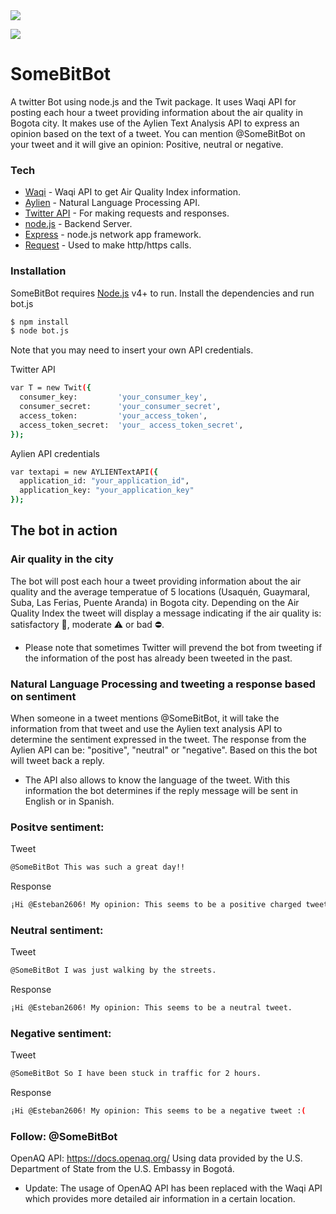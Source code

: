 <img src="https://img.shields.io/badge/created-October%202017-80aaff.svg">

[![](https://img.shields.io/badge/Bot%20Status-online-brightgreen.svg)](https://twitter.com/SomeBitBot)

# SomeBitBot
A twitter Bot using node.js and the Twit package.
It uses Waqi API for posting each hour a tweet providing information about the air quality in Bogota city. 
It makes use of the Aylien Text Analysis API to express an opinion based on the text of a tweet.
You can mention @SomeBitBot on your tweet and it will give an opinion: Positive, neutral or negative.

 
### Tech
* [Waqi] - Waqi API to get Air Quality Index information.
* [Aylien] - Natural Language Processing API.
* [Twitter API] - For making requests and responses. 
* [node.js] - Backend Server.
* [Express] - node.js network app framework.
* [Request] - Used to make http/https calls.

 
### Installation

SomeBitBot requires [Node.js](https://nodejs.org/) v4+ to run.
Install the dependencies and run bot.js

```sh
$ npm install 
$ node bot.js
``` 
Note that you may need to insert your own API credentials.

Twitter API
```sh
var T = new Twit({
  consumer_key:         'your_consumer_key',
  consumer_secret:      'your_consumer_secret',
  access_token:         'your_access_token',
  access_token_secret:  'your_ access_token_secret',
});
``` 
Aylien API credentials
```sh
var textapi = new AYLIENTextAPI({
  application_id: "your_application_id",
  application_key: "your_application_key"
});
``` 


## The bot in action
### Air quality in the city
The bot will post each hour a tweet providing information about the air quality and the average temperatue of 5 locations (Usaquén, Guaymaral, Suba, Las Ferias, Puente Aranda) in Bogota city. Depending on the Air Quality Index the tweet will display a message indicating if the air quality is: satisfactory 🍃, moderate ⚠️ or bad ⛔️. 
* Please note that sometimes Twitter will prevend the bot from tweeting if the information of the post has already been tweeted in the past. 

### Natural Language Processing and tweeting a response based on sentiment
When someone in a tweet mentions @SomeBitBot, it will take the information from that tweet and use the Aylien text analysis API to determine the sentiment expressed in the tweet. The response from the Aylien API can be: "positive", "neutral" or "negative". Based on this the bot will tweet back a reply.
* The API also allows to know the language of the tweet. With this information the bot determines if the reply message will be sent in English or in Spanish.

### Positve sentiment:
Tweet
```sh
@SomeBitBot This was such a great day!!
``` 
Response
```sh
¡Hi @Esteban2606! My opinion: This seems to be a positive charged tweet :)
``` 
### Neutral sentiment:
Tweet
```sh
@SomeBitBot I was just walking by the streets.
``` 
Response
```sh
¡Hi @Esteban2606! My opinion: This seems to be a neutral tweet.
``` 
### Negative sentiment:
Tweet
```sh
@SomeBitBot So I have been stuck in traffic for 2 hours.
``` 
Response
```sh
¡Hi @Esteban2606! My opinion: This seems to be a negative tweet :(
``` 
 
### Follow: @SomeBitBot

OpenAQ API: https://docs.openaq.org/ Using data provided by the U.S. Department of State from the U.S. Embassy in Bogotá.
* Update: The usage of OpenAQ API has been replaced with the Waqi API which provides more detailed air information in a certain location.


[node.js]: <http://nodejs.org>
[Twitter API]: <https://developer.twitter.com/>
[jQuery]: <http://jquery.com>
[express]: <http://expressjs.com>
[socket.io]: <https://socket.io>
[request]: <https://github.com/request/request>
[Aylien]: <https://aylien.com/text-api/>
[Waqi]:<https://waqi.info>
